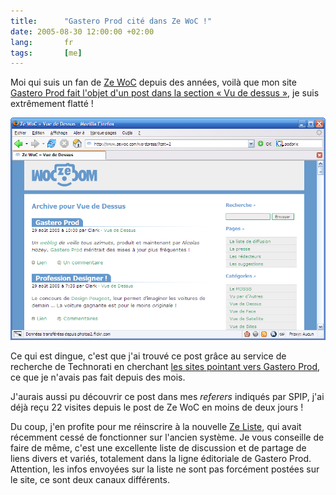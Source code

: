 ```yaml
--- 
title:      "Gastero Prod cité dans Ze WoC !" 
date: 2005-08-30 12:00:00 +02:00
lang:       fr 
tags:       [me]
---
```


Moi qui suis un fan de [Ze WoC](http://www.zewoc.com/) depuis des années, voilà que mon site [Gastero Prod fait l'objet d'un post dans la section « Vu de dessus »](http://www.zewoc.com/wordpress/?p=1088), je suis extrêmement flatté !

![](gp_in_zewoc.png "Gastero Prod cité dans Ze WoC")

Ce qui est dingue, c'est que j'ai trouvé ce post grâce au service de recherche de Technorati en cherchant [les sites pointant vers Gastero Prod](http://www.technorati.com/search/http://www.gasteroprod.com), ce que je n'avais pas fait depuis des mois.

J'aurais aussi pu découvrir ce post dans mes *referers* indiqués par SPIP, j'ai déjà reçu 22 visites depuis le post de Ze WoC en moins de deux jours !

Du coup, j'en profite pour me réinscrire à la nouvelle [Ze Liste](http://www.zewoc.com/wordpress/?page_id=12), qui avait récemment cessé de fonctionner sur l'ancien système. Je vous conseille de faire de même, c'est une excellente liste de discussion et de partage de liens divers et variés, totalement dans la ligne éditoriale de Gastero Prod. Attention, les infos envoyées sur la liste ne sont pas forcément postées sur le site, ce sont deux canaux différents.
